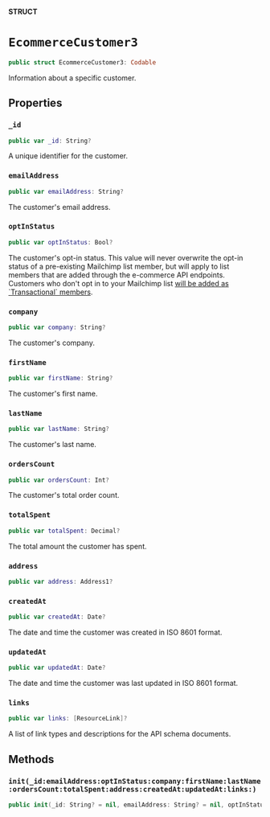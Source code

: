 **STRUCT**

# `EcommerceCustomer3`

```swift
public struct EcommerceCustomer3: Codable
```

Information about a specific customer.

## Properties
### `_id`

```swift
public var _id: String?
```

A unique identifier for the customer.

### `emailAddress`

```swift
public var emailAddress: String?
```

The customer&#x27;s email address.

### `optInStatus`

```swift
public var optInStatus: Bool?
```

The customer&#x27;s opt-in status. This value will never overwrite the opt-in status of a pre-existing Mailchimp list member, but will apply to list members that are added through the e-commerce API endpoints. Customers who don&#x27;t opt in to your Mailchimp list [will be added as &#x60;Transactional&#x60; members](https://mailchimp.com/developer/marketing/docs/e-commerce/#customers).

### `company`

```swift
public var company: String?
```

The customer&#x27;s company.

### `firstName`

```swift
public var firstName: String?
```

The customer&#x27;s first name.

### `lastName`

```swift
public var lastName: String?
```

The customer&#x27;s last name.

### `ordersCount`

```swift
public var ordersCount: Int?
```

The customer&#x27;s total order count.

### `totalSpent`

```swift
public var totalSpent: Decimal?
```

The total amount the customer has spent.

### `address`

```swift
public var address: Address1?
```

### `createdAt`

```swift
public var createdAt: Date?
```

The date and time the customer was created in ISO 8601 format.

### `updatedAt`

```swift
public var updatedAt: Date?
```

The date and time the customer was last updated in ISO 8601 format.

### `links`

```swift
public var links: [ResourceLink]?
```

A list of link types and descriptions for the API schema documents.

## Methods
### `init(_id:emailAddress:optInStatus:company:firstName:lastName:ordersCount:totalSpent:address:createdAt:updatedAt:links:)`

```swift
public init(_id: String? = nil, emailAddress: String? = nil, optInStatus: Bool? = nil, company: String? = nil, firstName: String? = nil, lastName: String? = nil, ordersCount: Int? = nil, totalSpent: Decimal? = nil, address: Address1? = nil, createdAt: Date? = nil, updatedAt: Date? = nil, links: [ResourceLink]? = nil)
```
